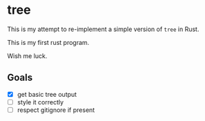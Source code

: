 # tree

This is my attempt to re-implement a simple version of `tree` in Rust.

This is my first rust program.

Wish me luck.

## Goals

* [x] get basic tree output
* [ ] style it correctly
* [ ] respect gitignore if present
